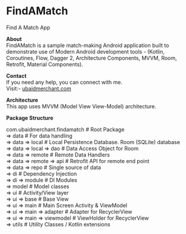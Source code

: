 # FindAMatch

Find A Match App

**About**  
FindAMatch is a sample match-making Android application built to
demonstrate use of Modern Android development tools - (Kotlin,
Coroutines, Flow, Dagger 2, Architecture Components, MVVM, Room,
Retrofit, Material Components).

**Contact**  
If you need any help, you can connect with me.  
Visit:- [ubaidmerchant.com](https://www.ubaidmerchant.com)

**Architecture**  
This app uses MVVM (Model View View-Model) architecture.

**Package Structure**  

com.ubaidmerchant.findamatch    # Root Package<br />
=> data                         # For data handling<br />
=> data => local                # Local Persistence Database. Room (SQLite) database<br />
=> data => local => dao         # Data Access Object for Room<br />
=> data => remote               # Remote Data Handlers<br />
=> data => remote => api        # Retrofit API for remote end point<br />
=> data => repo			        # Single source of data<br />
=> di                           # Dependency Injection<br />
=> di => module                 # DI Modules<br />
=> model                        # Model classes<br />
=> ui                           # Activity/View layer<br />
=> ui => base                   # Base View<br />
=> ui => main                   # Main Screen Activity & ViewModel<br />
=> ui => main => adapter        # Adapter for RecyclerView<br />
=> ui => main => viewmodel      # ViewHolder for RecyclerView<br />
=> utils                        # Utility Classes / Kotlin extensions<br />

